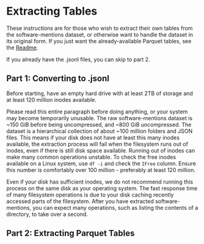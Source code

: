 # Extracting Tables

These instructions are for those who wish to extract their own tables from the
software-mentions dataset, or otherwise want to handle the dataset in its
original form. If you just want the already-available Parquet tables, see the
[Readme](README.md). 

If you already have the .jsonl files, you can skip to part 2.

## Part 1: Converting to .jsonl

Before starting, have an empty hard drive with at least 2TB of storage and
at least 120 million inodes available.

Please read this entire paragraph before doing anything, or your system may
become temporarily unusable. The raw software-mentions dataset is ~150 GiB
before being uncompressed, and ~800 GiB uncompressed. The dataset is a
hierarchical collection of about ~100 million folders and JSON files. This means
if your disk does not have at least this many inodes available, the extraction
process will fail when the filesystem runs out of inodes, even if there is still
disk space available. Running out of inodes can make many common operations
unstable. To check the free inodes available on a Linux system, use
`df -i` and check the `IFree` column. Ensure this number is comfortably over 100
million - preferably at least 120 million.

Even if your disk has sufficient inodes, we do not recommend running this
process on the same disk as your operating system. The fast response time of
many filesystem operations is due to your disk caching recently
accessed parts of the filesystem. After you have extracted software-mentions,
you can expect many operations, such as listing the contents of a
directory, to take over a second.

## Part 2: Extracting Parquet Tables
